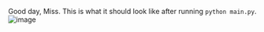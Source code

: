 Good day, Miss. This is what it should look like after running `python main.py`.
![image](https://github.com/user-attachments/assets/25ab026a-6e87-4f64-9d8d-0ae69777562f)
